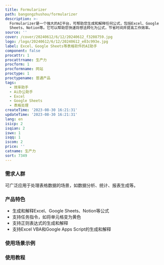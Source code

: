 ```yaml
---
title: Formularizer
path: bangongzhushou/formularizer
description: >-
  Formularizer是一个强大的AI平台，可帮助您生成和解释任何公式，包括Excel、Google
  Sheets、Notion等。它可以帮助您快速将想法转化为公式，节省时间并提高工作效率。
source: ''
cover: /cover/20240612/6/12/20240612_f3208759.jpg
logo: /logo/20240612/6/12/20240612_e03c993e.jpg
label: Excel、Google Sheets等表格软件的AI助手
component: false
procattr: 1
procattrname: 生产力
procform: 1
procformname: 网站
proctype: 1
proctypename: 普通产品
tags:
  - 效率助手
  - Ai办公助手
  - Excel
  - Google Sheets
  - 表格处理
createTime: '2023-08-30 16:21:31'
updateTime: '2023-08-30 16:21:31'
lang: en
isicp: 2
isqian: 2
iswx: 1
isqq: 1
iscom: 2
price: ''
catname: 生产力
sort: 7349
---
```




### 需求人群
可广泛应用于处理表格数据的场景，如数据分析、统计、报表生成等。

### 产品特色
- 生成和解释Excel、Google Sheets、Notion等公式
- 支持任务指令，如将单元格变为黄色
- 支持正则表达式的生成和解释
- 支持Excel VBA和Google Apps Script的生成和解释

### 使用场景示例


### 使用教程


  
